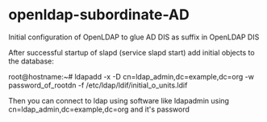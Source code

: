 # openldap-subordinate-AD
Initial configuration of OpenLDAP to glue AD DIS as suffix in OpenLDAP DIS

After successful startup of slapd (service slapd start) add initial objects to the database:

root@hostname:~# ldapadd -x -D cn=ldap_admin,dc=example,dc=org -w password_of_rootdn -f /etc/ldap/ldif/initial_o_units.ldif

Then you can connect to ldap using software like ldapadmin using cn=ldap_admin,dc=example,dc=org and it's password
